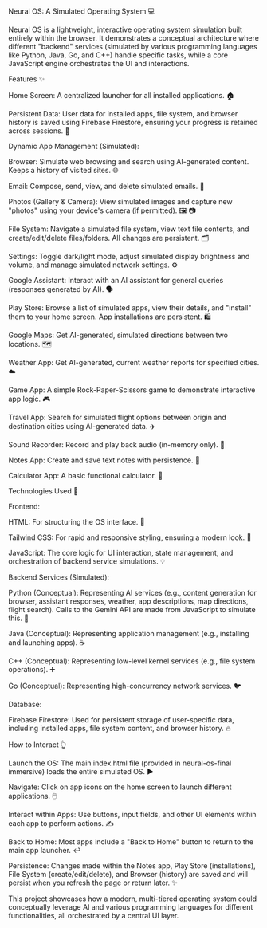 Neural OS: A Simulated Operating System 💻

Neural OS is a lightweight, interactive operating system simulation built entirely within the browser. It demonstrates a conceptual architecture where different "backend" services (simulated by various programming languages like Python, Java, Go, and C++) handle specific tasks, while a core JavaScript engine orchestrates the UI and interactions.

Features ✨

Home Screen: A centralized launcher for all installed applications. 🏠

Persistent Data: User data for installed apps, file system, and browser history is saved using Firebase Firestore, ensuring your progress is retained across sessions. 💾

Dynamic App Management (Simulated):

Browser: Simulate web browsing and search using AI-generated content. Keeps a history of visited sites. 🌐

Email: Compose, send, view, and delete simulated emails. 📧

Photos (Gallery & Camera): View simulated images and capture new "photos" using your device's camera (if permitted). 🖼️ 📷

File System: Navigate a simulated file system, view text file contents, and create/edit/delete files/folders. All changes are persistent. 🗂️

Settings: Toggle dark/light mode, adjust simulated display brightness and volume, and manage simulated network settings. ⚙️

Google Assistant: Interact with an AI assistant for general queries (responses generated by AI). 🗣️

Play Store: Browse a list of simulated apps, view their details, and "install" them to your home screen. App installations are persistent. 🛍️

Google Maps: Get AI-generated, simulated directions between two locations. 🗺️

Weather App: Get AI-generated, current weather reports for specified cities. ☁️

Game App: A simple Rock-Paper-Scissors game to demonstrate interactive app logic. 🎮

Travel App: Search for simulated flight options between origin and destination cities using AI-generated data. ✈️

Sound Recorder: Record and play back audio (in-memory only). 🎤

Notes App: Create and save text notes with persistence. 📝

Calculator App: A basic functional calculator. 🧮

Technologies Used 🚀

Frontend:

HTML: For structuring the OS interface. 📄

Tailwind CSS: For rapid and responsive styling, ensuring a modern look. 🎨

JavaScript: The core logic for UI interaction, state management, and orchestration of backend service simulations. 💡

Backend Services (Simulated):

Python (Conceptual): Representing AI services (e.g., content generation for browser, assistant responses, weather, app descriptions, map directions, flight search). Calls to the Gemini API are made from JavaScript to simulate this. 🐍

Java (Conceptual): Representing application management (e.g., installing and launching apps). ☕

C++ (Conceptual): Representing low-level kernel services (e.g., file system operations). ➕

Go (Conceptual): Representing high-concurrency network services. 🐦

Database:

Firebase Firestore: Used for persistent storage of user-specific data, including installed apps, file system content, and browser history. 🔥

How to Interact 👆

Launch the OS: The main index.html file (provided in neural-os-final immersive) loads the entire simulated OS. ▶️

Navigate: Click on app icons on the home screen to launch different applications. 🖱️

Interact within Apps: Use buttons, input fields, and other UI elements within each app to perform actions. ✍️

Back to Home: Most apps include a "Back to Home" button to return to the main app launcher. ↩️

Persistence: Changes made within the Notes app, Play Store (installations), File System (create/edit/delete), and Browser (history) are saved and will persist when you refresh the page or return later. ✨

This project showcases how a modern, multi-tiered operating system could conceptually leverage AI and various programming languages for different functionalities, all orchestrated by a central UI layer.
